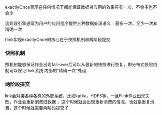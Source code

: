 exactlyOnce表示在任何情况下都能保证数据对应用的效果只有一次，不会多也不会少

流处理引擎通常为用户的应用程序提供三种数据处理语义：最多一次，至少一次和精确一次

flink实现exactlyOnce的核心在于快照机制和两阶段提交

### 快照机制

照机制能够保证作业出现fail-over后可以从最新的快照进行恢复，即分布式快照机制可以保证flink系统
内部的”精确一次“处理


### 两阶段提交

link会对接各种各样的外部系统，比如kafka，HDFS等，一旦Flink作业出现失败，作业会重新消费旧数据
，这个时候就会出现重新消费的情况，也就是重复消费，这个时候就需要两阶段提交了
